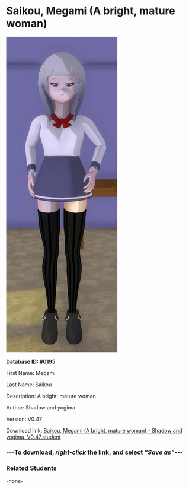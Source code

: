 # Saikou, Megami (A bright, mature woman)

<img src="../../Files/Images/Saikou, Megami (A bright, mature woman).png" title="Saikou, Megami (A bright, mature woman) - Shadow and yogima, V0.47">

**Database ID: #0195**

First Name: Megami

Last Name: Saikou

Description: A bright, mature woman

Author: Shadow and yogima

Version: V0.47

Download link: <a href="https://raw.githubusercontent.com/Arbiter1223/Daigaku-Gurashi-Custom-Students/master/Files/Student%20Files/Saikou%2C%20Megami%20(A%20bright%2C%20mature%20woman)%20-%20Shadow%20and%20yogima%2C%20V0.47.student">Saikou, Megami (A bright, mature woman) - Shadow and yogima, V0.47.student</a>

### ---**To download, _right-click_ the link, and select _"Save as"_**---

### Related Students

-none-
